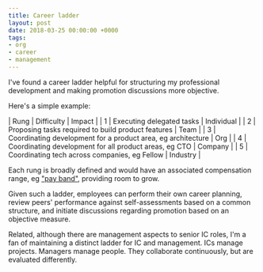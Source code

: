 ```yaml
---
title: Career ladder
layout: post
date: 2018-03-25 00:00:00 +0000
tags:
- org
- career
- management
---
```

I've found a career ladder helpful for structuring my professional development and making promotion discussions more objective.

Here's a simple example:

| Rung | Difficulty | Impact |
| 1 | Executing delegated tasks | Individual |
| 2 | Proposing tasks required to build product features | Team |
| 3 | Coordinating development for a product area, eg architecture | Org |
| 4 | Coordinating development for all product areas, eg CTO | Company |
| 5 | Coordinating tech across companies, eg Fellow | Industry |

Each rung is broadly defined and would have an associated compensation range, eg ["pay band"](https://en.wikipedia.org/wiki/Pay_bands), providing room to grow.

Given such a ladder, employees can perform their own career planning, review peers' performance against self-assessments based on a common structure, and initiate discussions regarding promotion based on an objective measure.

Related, although there are management aspects to senior IC roles, I'm a fan of maintaining a distinct ladder for IC and management. ICs manage projects. Managers manage people. They collaborate continuously, but are evaluated differently.